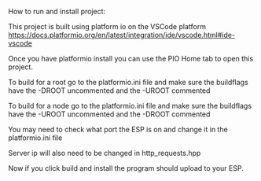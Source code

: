 How to run and install project:

This project is built using platform io on the VSCode platform https://docs.platformio.org/en/latest/integration/ide/vscode.html#ide-vscode

Once you have platformio install you can use the PIO Home tab to open this project.

To build for a root go to the platformio.ini file and make sure the buildflags have the -DROOT uncommented and the -UROOT commented

To build for a node go to the platformio.ini file and make sure the buildflags have the -UROOT uncommented and the -DROOT commented

You may need to check what port the ESP is on and change it in the platformio.ini file

Server ip will also need to be changed in http_requests.hpp

Now if you click build and install the program should upload to your ESP.